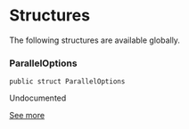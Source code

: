 # Structures
<p>The following structures are available globally.</p>

### ParallelOptions
<pre class="highlight swift"><code><span class="kd">public</span> <span class="kd">struct</span> <span class="kt">ParallelOptions</span></code></pre>

<p>Undocumented</p>

[See more](Structs/ParallelOptions.md)
